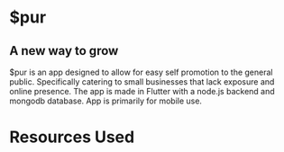 # $pur
## A new way to grow

$pur is an app designed to allow for easy self promotion to the general public. Specifically catering to small businesses that lack exposure and online presence. 
The app is made in Flutter with a node.js backend and mongodb database. App is primarily for mobile use.

# Resources Used
